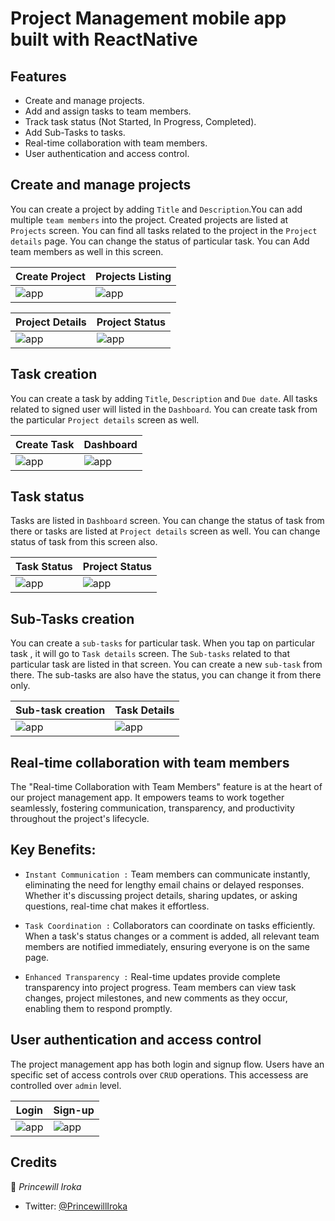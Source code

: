 # Project Management mobile app built with ReactNative

## Features

- Create and manage projects.
- Add and assign tasks to team members.
- Track task status (Not Started, In Progress, Completed).
- Add Sub-Tasks to tasks.
- Real-time collaboration with team members.
- User authentication and access control.

## Create and manage projects

You can create a project by adding `Title` and `Description`.You can add multiple `team members` into the project. Created projects are listed at `Projects` screen. You can find all tasks related to the project in the `Project details` page. You can change the status of particular task. You can Add team members as well in this screen.

| Create Project                         | Projects Listing                         |
| -------------------------------------- | ---------------------------------------- |
| ![app](/src/assets/createProject.jpeg) | ![app](/src/assets/projectsListing.jpeg) |

| Project Details                  | Project Status                         |
| -------------------------------- | -------------------------------------- |
| ![app](/src/assets/app_logo.png) | ![app](/src/assets/projectStatus.jpeg) |

## Task creation

You can create a task by adding `Title`, `Description` and `Due date`. All tasks related to signed user will listed in the `Dashboard`. You can create task from the particular `Project details` screen as well.

| Create Task                         | Dashboard                     |
| ----------------------------------- | ----------------------------- |
| ![app](/src/assets/createTask.jpeg) | ![app](/src/assets/home.jpeg) |

## Task status

Tasks are listed in `Dashboard` screen. You can change the status of task from there or tasks are listed at `Project details` screen as well. You can change status of task from this screen also.

| Task Status                        | Project Status                         |
| ---------------------------------- | -------------------------------------- |
| ![app](src/assets/taskStatus.jpeg) | ![app](/src/assets/projectStatus.jpeg) |

## Sub-Tasks creation

You can create a `sub-tasks` for particular task. When you tap on particular task , it will go to `Task details` screen. The `Sub-tasks` related to that particular task are listed in that screen. You can create a new `sub-task` from there. The sub-tasks are also have the status, you can change it from there only.

| Sub-task creation                        | Task Details                         |
| ---------------------------------------- | ------------------------------------ |
| ![app](/src/assets/subTaskCreation.jpeg) | ![app](/src/assets/taskDetails.jpeg) |

## Real-time collaboration with team members

The "Real-time Collaboration with Team Members" feature is at the heart of our project management app. It empowers teams to work together seamlessly, fostering communication, transparency, and productivity throughout the project's lifecycle.

## Key Benefits:

- `Instant Communication :`
  Team members can communicate instantly, eliminating the need for lengthy email chains or delayed responses. Whether it's discussing project details, sharing updates, or asking questions, real-time chat makes it effortless.

- `Task Coordination :` Collaborators can coordinate on tasks efficiently. When a task's status changes or a comment is added, all relevant team members are notified immediately, ensuring everyone is on the same page.

- `Enhanced Transparency :` Real-time updates provide complete transparency into project progress. Team members can view task changes, project milestones, and new comments as they occur, enabling them to respond promptly.

## User authentication and access control

The project management app has both login and signup flow. Users have an specific set of access controls over `CRUD` operations. This accessess are controlled over `admin` level.

| Login                          | Sign-up                         |
| ------------------------------ | ------------------------------- |
| ![app](/src/assets/login.jpeg) | ![app](/src/assets/signUp.jpeg) |

## Credits

👤 _Princewill Iroka_

- Twitter: [@PrincewillIroka](https://twitter.com/PrincewillIroka)
